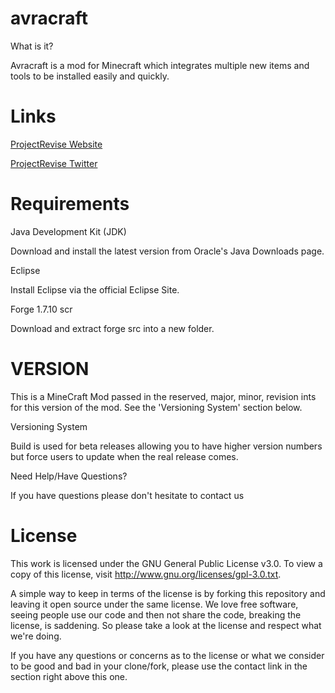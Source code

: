 # avracraft
What is it?

Avracraft is a mod for Minecraft which integrates multiple new items and tools to be installed easily and quickly.

# Links

<a href="http://www.projectrevise.com">ProjectRevise Website</a>

<a href="http://www.projectrevise.com">ProjectRevise Twitter</a>

# Requirements

Java Development Kit (JDK)

Download and install the latest version from Oracle's Java Downloads page.

Eclipse

Install Eclipse  via the official Eclipse Site.

Forge 1.7.10 scr

Download and extract forge src into a new folder.

# VERSION

This is a MineCraft Mod passed in the reserved, major, minor, revision ints for this version of the mod. See the 'Versioning System' section below.

Versioning System

Build is used for beta releases allowing you to have higher version numbers but force users to update when the real release comes. 

Need Help/Have Questions?

If you have questions please don't hesitate to contact us

# License

This work is licensed under the GNU General Public License v3.0. To view a copy of this license, visit http://www.gnu.org/licenses/gpl-3.0.txt.

A simple way to keep in terms of the license is by forking this repository and leaving it open source under the same license. We love free software, seeing people use our code and then not share the code, breaking the license, is saddening. So please take a look at the license and respect what we're doing.

If you have any questions or concerns as to the license or what we consider to be good and bad in your clone/fork, please use the contact link in the section right above this one.
